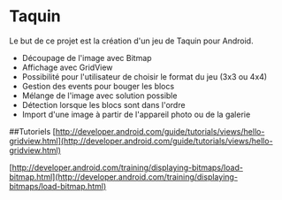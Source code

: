 # Taquin
Le but de ce projet est la création d'un jeu de Taquin pour Android. 

- Découpage de l'image avec Bitmap
- Affichage avec GridView
- Possibilité pour l'utilisateur de choisir le format du jeu (3x3 ou 4x4)
- Gestion des events pour bouger les blocs
- Mélange de l'image avec solution possible
- Détection lorsque les blocs sont dans l'ordre
- Import d'une image à partir de l'appareil photo ou de la galerie

##Tutoriels
[http://developer.android.com/guide/tutorials/views/hello-gridview.html](http://developer.android.com/guide/tutorials/views/hello-gridview.html)

[http://developer.android.com/training/displaying-bitmaps/load-bitmap.html](http://developer.android.com/training/displaying-bitmaps/load-bitmap.html)
